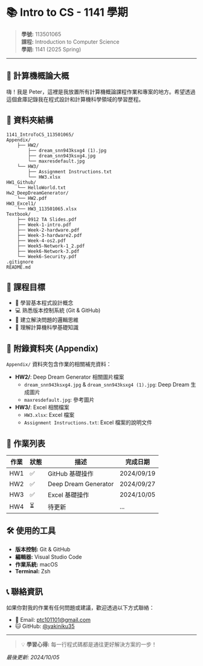 # 📚 Intro to CS - 1141 學期

> **學號:** 113501065  
> **課程:** Introduction to Computer Science  
> **學期:** 1141 (2025 Spring)

---

## 👋 計算機概論大概

嗨！我是 Peter，這裡是我放置所有計算機概論課程作業和專案的地方。希望透過這個倉庫記錄我在程式設計和計算機科學領域的學習歷程。

## 📁 資料夾結構

```
1141_IntroToCS_113501065/
Appendix/
    ├── HW2/
        ├── dream_snn943ksxg4 (1).jpg
        ├── dream_snn943ksxg4.jpg
        └── maxresdefault.jpg
    └── HW3/
        ├── Assignment Instructions.txt
        └── HW3.xlsx
HW1_Github/
    └── HelloWorld.txt
Hw2_DeepDreamGenerator/
    └── HW2.pdf
HW3_Excel1/
    └── HW3_113501065.xlsx
Textbook/
    ├── 0912 TA Slides.pdf
    ├── Week-1-intro.pdf
    ├── Week-2-hardware.pdf
    ├── Week-3-hardware2.pdf
    ├── Week-4-os2.pdf
    ├── Week5-Network-1_2.pdf
    ├── Week6-Network-3.pdf
    └── Week6-Security.pdf
.gitignore
README.md
```

## 🎯 課程目標

- 🔧 學習基本程式設計概念
- 💻 熟悉版本控制系統 (Git & GitHub)
- 🚀 建立解決問題的邏輯思維
- 📖 理解計算機科學基礎知識

## 📎 附錄資料夾 (Appendix)

`Appendix/` 資料夾包含作業的相關補充資料：

- **HW2/**: Deep Dream Generator 相關圖片檔案
  - `dream_snn943ksxg4.jpg` & `dream_snn943ksxg4 (1).jpg`: Deep Dream 生成圖片
  - `maxresdefault.jpg`: 參考圖片
- **HW3/**: Excel 相關檔案
  - `HW3.xlsx`: Excel 檔案
  - `Assignment Instructions.txt`: Excel 檔案的說明文件

## 📝 作業列表

| 作業 | 狀態 | 描述 | 完成日期 |
|------|------|------|---------|
| HW1 | ✅ | GitHub 基礎操作 | 2024/09/19 |
| HW2 | ✅ | Deep Dream Generator | 2024/09/27 |
| HW3 | ✅ | Excel 基礎操作 | 2024/10/05 |
| HW4 | ⏳ | 待更新 | ... |

## 🛠️ 使用的工具

- **版本控制:** Git & GitHub
- **編輯器:** Visual Studio Code
- **作業系統:** macOS
- **Terminal:** Zsh

## 📞 聯絡資訊

如果你對我的作業有任何問題或建議，歡迎透過以下方式聯絡：

- 📧 Email: ptc101101@gmail.com
- 🐱 GitHub: [@yakiniku35](https://github.com/yakiniku35)

---

> 💡 **學習心得:** 每一行程式碼都是通往更好解決方案的一步！

*最後更新: 2024/10/05*



